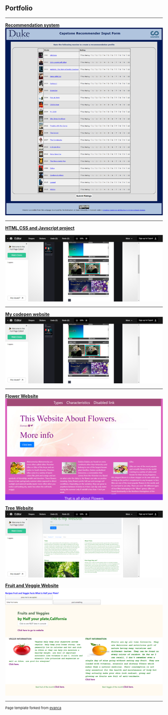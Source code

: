 ## Portfolio

---

<!-- ### Category Name 1  -->

[**Recommendation system**](/sample_page.md)  
<img src="images/recommendation_picture.png"/>

---
[**HTML,CSS and Javscript project**](https://codepen.io/RenuJaishankar/post/renu-s-blog-for-course-1-project)
<!-- [HTML,CSS and Javscript project](/pdf/sample_presentation.pdf) -->
<img src="images/codepen_project_1.png"/>

---
[**My codepen website**](https://codepen.io/RenuJaishankar)
<img src="images/codepen_project_1.png">

<!-- [Flower Website](https://renujaishankar.github.io/Feb7thhostedRepo/) -->
<!-- <img src="images/flower.png"/> -->
 <!-- # <a href="https://www.linkedin.com/in/example/">View My LinkedIn Profile</a>  -->
---

<!-- ### Category Name 2 -->
[**Flower Website**](/sample_flowerpage.md) 
<img src="images/flower.png"/>

[**Tree Website**](/sample_tree.md)
<img src="images/treewebsite.png"/>

[**Fruit and Veggie Website**](/samplefullstack.md)
<img src="images/FruitVeggiewebsite.png"/>
<!-- - [Project 1 Title](http://example.com/)
- [Project 2 Title](http://example.com/)
- [Project 3 Title](http://example.com/)
- [Project 4 Title](http://example.com/)
- [Project 5 Title](http://example.com/)

---


 -->

---
<p style="font-size:11px">Page template forked from <a href="https://github.com/evanca/quick-portfolio">evanca</a></p>
<!-- Remove above link if you don't want to attibute -->
